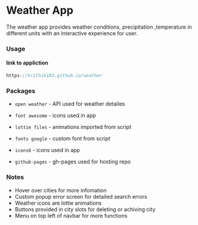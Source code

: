 # Weather App

The weather app provides weather conditions, precipitation ,temperature in different units with an interactive experience for user. 

### Usage
#### link to appliction

```js
https://hrithik183.github.io/weather
```

### Packages

* `open weather` - API used for weather detailes

* `font awesome` - icons used in app

* `lottie files` - animations imported from script

* `fonts google` - custom font from script 

* `icons8` - icons used in app

* `github-pages` - gh-pages used for hosting repo


### Notes

* Hover over cities for more infomation
* Custom popup error screen for detailed search errors
* Weather icons are lottie animations
* Buttons provided in city slots for deleting or achiving city
* Menu on top left of navbar for more functions
